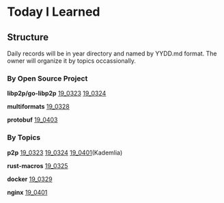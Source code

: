 # Today I Learned

## Structure

Daily records will be in year directory and named by YYDD.md format. The owner will organize it by topics occassionally.

### By Open Source Project

__libp2p/go-libp2p__
[19_0323](2019/0323.md)
[19_0324](2019/0324.md)

__multiformats__
[19_0328](2019/0328.md)

__protobuf__
[19_0403](2019/0403.md)

### By Topics

__p2p__
[19_0323](2019/0323.md)
[19_0324](2019/0324.md)
[19_0401](2019/0401.md)(Kademlia)

__rust-macros__
[19_0325](2019/0325.md)

__docker__
[19_0329](2019/0329.md)

__nginx__
[19_0401](2019/0401.md)